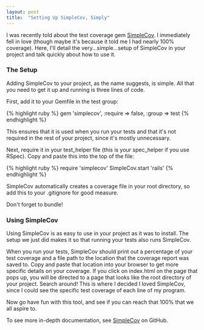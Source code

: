 ```yaml
---
layout: post
title:  "Setting Up SimpleCov, Simply"
---
```


I was recently told about the test coverage gem [SimpleCov][simplecov].  I immediately fell in love (though maybe it's because it told me I had nearly 100% coverage).  Here, I'll detail the very...simple...setup of SimpleCov in your project and talk quickly about how to use it.
<h3>The Setup</h3>

Adding SimpleCov to your project, as the name suggests, is simple. All that you need to get it up and running is three lines of code.

First, add it to your Gemfile in the test group:

{% highlight ruby %}
gem 'simplecov', :require => false, :group => test
{% endhighlight %}

This ensures that it is used when you run your tests and that it's not required in the rest of your project, since it's mostly unnecessary.

Next, require it in your test_helper file (this is your spec_helper if you use RSpec).  Copy and paste this into the top of the file:

{% highlight ruby %}
require 'simplecov'
SimpleCov.start 'rails'
{% endhighlight %}

SimpleCov automatically creates a coverage file in your root directory, so add this to your .gitignore for good measure.

Don't forget to bundle!
<h3>Using SimpleCov</h3>

Using SimpleCov is as easy to use in your project as it was to install.  The setup we just did makes it so that running your tests also runs SimpleCov.

When you run your tests, SimpleCov should print out a percentage of your test coverage and a file path to the location that the coverage report was saved to.  Copy and paste that location into your browser to get more specific details on your coverage.  If you click on index.html on the page that pops up, you will be directed to a page that looks like the root directory of your project.  Search around!  This is where I decided I loved SimpleCov, since I could see the specific test coverage of each line of my program.

Now go have fun with this tool, and see if you can reach that 100% that we all aspire to.

To see more in-depth documentation, see [SimpleCov][simplecov] on GitHub.

[simplecov]: https://github.com/colszowka/simplecov
